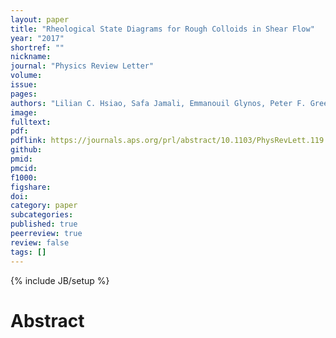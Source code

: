 ```yaml
---
layout: paper
title: "Rheological State Diagrams for Rough Colloids in Shear Flow"
year: "2017"
shortref: ""
nickname: 
journal: "Physics Review Letter"
volume: 
issue: 
pages: 
authors: "Lilian C. Hsiao, Safa Jamali, Emmanouil Glynos, Peter F. Green, Ronald G. Larson, and Michael J. Solomon"
image: 
fulltext: 
pdf: 
pdflink: https://journals.aps.org/prl/abstract/10.1103/PhysRevLett.119.158001
github: 
pmid: 
pmcid: 
f1000: 
figshare: 
doi: 
category: paper
subcategories: 
published: true
peerreview: true
review: false
tags: []
---
```

{% include JB/setup %}

# Abstract 

